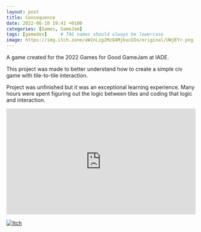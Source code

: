 ```yaml
---
layout: post
title: Consequence
date: 2022-06-10 19:41 +0100
categories: [Games, GameJam]
tags: [gamedev]     # TAG names should always be lowercase
image: https://img.itch.zone/aW1nLzg2MzQ4MjkucG5n/original/UWjEYr.png
---
```

A game created for the 2022 Games for Good  GameJam at IADE. 

This project was made to better understand how to create a simple civ game with tile-to-tile interaction. 

Project was unfinished but it was an exceptional learning experience. Many hours were spent figuring out the logic between tiles and coding that logic and interaction.

<iframe
    height="280"
	width="500"
    src="https://youtu.be/ltCeqJnJ9Z8?si=ZqgdOOVlsK3BdUEc"
    frameborder="0"
    allow="autoplay; encrypted-media"
    allowfullscreen
>
</iframe>

[![Itch](https://www.google.com/s2/favicons?domain=https://itch.io&sz=64)](https://bahble.itch.io/consequence)